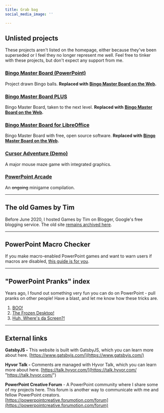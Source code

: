 ```yaml
---
title: Grab bag
social_media_image: ''

---
```

## Unlisted projects

These projects aren't listed on the homepage, either because they've been superseded or I feel they no longer represent me well. Feel free to tinker with these projects, but don't expect any support from me.

### [Bingo Master Board (PowerPoint)](/bingo-master-board-powerpoint/)

Project drawn Bingo balls. **Replaced with** [**Bingo Master Board on the Web**](/bingo-master-board/)**.**

### [Bingo Master Board PLUS](/bingo-master-board-plus/)

Bingo Master Board, taken to the next level. **Replaced with** [**Bingo Master Board on the Web**](/bingo-master-board/)**.**

### [Bingo Master Board for LibreOffice](/bingo-master-board-for-libreoffice/)

Bingo Master Board with free, open source software. **Replaced with** [**Bingo Master Board on the Web**](/bingo-master-board/)**.**

### [Cursor Adventure (Demo)](/cursor-adventure/)

A major mouse maze game with integrated graphics.

### [PowerPoint Arcade](/powerpoint-arcade/)

An ~~ongoing~~ minigame compilation.

***

## The old Games by Tim

Before June 2020, I hosted Games by Tim on Blogger, Google's free blogging service. The old site [remains archived here](https://old.gamesbytim.com).

***

## PowerPoint Macro Checker

If you make macro-enabled PowerPoint games and want to warn users if macros are disabled, [this guide is for you](/blog/powerpoint-macro-checker/).

***

## "PowerPoint Pranks" index

Years ago, I found out something very fun you can do on PowerPoint - pull pranks on other people! Have a blast, and let me know how these tricks are.

1. [BOO!](/blog/hey-kids-wanna-scare-the-heck-out-of-your-parents/)
2. [The Frozen Desktop!](/blog/powerpoint-pranks-2/)
3. [Huh, Where's da Screen?!](/blog/powerpoint-pranks-3/)

***

## External links

**GatsbyJS -** This website is built with GatsbyJS, which you can learn more about here. [https://www.gatsbyjs.com/](https://www.gatsbyjs.com/)

**Hyvor Talk -** Comments are managed with Hyvor Talk, which you can learn more about here. [https://talk.hyvor.com/](https://talk.hyvor.com/ "https://talk.hyvor.com/")

**PowerPoint Creative Forum** - A PowerPoint community where I share some of my projects here. This forum is another way to communicate with me and fellow PowerPoint creators. [https://powerpointcreative.forumotion.com/forum](https://powerpointcreative.forumotion.com/forum)